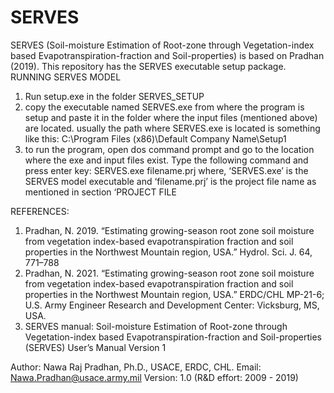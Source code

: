 # SERVES
SERVES (Soil-moisture Estimation of Root-zone through Vegetation-index based Evapotranspiration-fraction and Soil-properties) is based on Pradhan (2019).
This repository has the SERVES executable setup package.
RUNNING SERVES MODEL
1) Run setup.exe in the folder SERVES_SETUP
2) copy the executable named SERVES.exe from where the program is setup and paste it in the folder where the input files (mentioned above) are located. 
usually the path where SERVES.exe is located is something like this:
C:\Program Files (x86)\Default Company Name\Setup1 
3) to run the program, open dos command prompt and go to the location where the exe and input files exist. Type the following command and press enter key:
SERVES.exe filename.prj
where, ‘SERVES.exe’ is the SERVES model executable and ‘filename.prj’ is the project file name as mentioned in section ‘PROJECT FILE

REFERENCES:
1) Pradhan, N. 2019. “Estimating growing-season root zone soil moisture from vegetation index-based evapotranspiration fraction and soil properties in the Northwest Mountain region, USA.” Hydrol. Sci. J. 64, 771–788
2) Pradhan, N. 2021. “Estimating growing-season root zone soil moisture from vegetation index-based evapotranspiration fraction and soil properties in the Northwest Mountain region, USA.” ERDC/CHL MP-21-6; U.S. Army Engineer Research and Development Center: Vicksburg, MS, USA.
3) SERVES manual: Soil-moisture Estimation of Root-zone through Vegetation-index based Evapotranspiration-fraction and Soil-properties (SERVES) User’s Manual Version 1

Author: Nawa Raj Pradhan, Ph.D., USACE, ERDC, CHL.
Email: Nawa.Pradhan@usace.army.mil
Version: 1.0  (R&D effort: 2009 - 2019)



